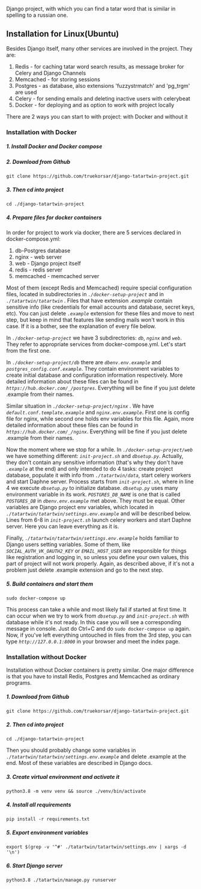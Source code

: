 Django project, with which you can find 
a tatar word that is similar in spelling to a russian one.
 

## Installation for Linux(Ubuntu)
Besides Django itself, many other services are involved in the project. They are:
1. Redis - for caching tatar word search results, as message broker for Celery and Django Channels
2. Memcached - for storing sessions
3. Postgres - as database, also extensions 'fuzzystrmatch' and 'pg_trgm' are used
4. Celery - for sending emails and deleting inactive users with celerybeat
5. Docker - for deploying and as option to work with project locally

There are 2 ways you can start to with project: with Docker and without it
### Installation with Docker 
##### 1. Install Docker and Docker compose
##### 2. Download from Github
```
git clone https://github.com/truekorsar/django-tatartwin-project.git
```
##### 3. Then cd into project
```
cd ./django-tatartwin-project
```
##### 4. Prepare files for docker containers
In order for project to work via docker, there are 5 services declared in docker-compose.yml:
1. db-Postgres database
2. nginx - web server
3. web - Django project itself
4. redis - redis server
5. memcached - memcached server

Most of them (except Redis and Memcached) require special configuration files,
located in subdirectories in _`./docker-setup-project`_ and in _`./tatartwin/tatartwin`_ .
Files that have extension _.example_  contain sensitive info
(like credentials for email accounts and database, secret keys, etc). You can just delete _`.example`_ extension for these
files and move to next step, but keep in mind that features like sending mails won't work in this case. If it is a bother, see the
explanation of every file below.

In _`./docker-setup-project`_ we have 3 subdirectories: _`db`_, _`nginx`_ and _`web`_. They refer to
appropriate services from docker-compose.yml. Let's start from the first one.

In  _`./docker-setup-project/db`_ there are _`dbenv.env.example`_ and _`postgres_config.conf.example`_. 
They contain environment variables to create initial database and configuration information respectively.
More detailed information about these files can be found in _`https://hub.docker.com/_/postgres`_.
Everything will be fine if you just delete .example from their names.  
 
Similar situation in  _`./docker-setup-project/nginx`_ . We have _`default.conf.template.example`_ and _`nginx.env.example`_. 
First one is config file for nginx, while second one holds env variables for this file. 
Again, more detailed information about these files can be found in _`https://hub.docker.com/_/nginx`_.
Everything will be fine if you just delete .example from their names.

Now the moment where we stop for a while.
In  _`./docker-setup-project/web`_  we have something different: _`init-project.sh`_ and _`dbsetup.py`_.
Actually, they don't contain any sensitive information (that's why they don't have _`.example`_ at the end) and only intended to do 4 tasks:
create project database, populate it with info from _`./tatartwin/data`_, start celery workers and start Daphne server.
Process starts from _`init-project.sh`_, where in line 4 we execute _`dbsetup.py`_ to initialize database.
_`dbsetup.py`_ uses many environment variable in its work. _`POSTGRES_DB_NAME`_ is one that is called _`POSTGRES_DB`_ in _`dbenv.env.example`_ met above.
They must be equal. Other variables are Django project env variables, which located in  _`./tatartwin/tatartwin/settings.env.example`_ and will be described below.
Lines from 6-8 in _`init-project.sh`_ launch celery workers and start Daphne server.
Here you can leave everything as it is.

Finally, _`./tatartwin/tatartwin/settings.env.example`_ holds familiar to Django users setting variables. Some of them,
like _`SOCIAL_AUTH_VK_OAUTH2_KEY`_ or _`EMAIL_HOST_USER`_ are responsible for things like registration and logging in,
so unless you define your own values, this part of project will not work properly. Again, as described above, if it's not a problem
just delete .example extension and go to the next step. 

##### 5. Build containers and start them
```
sudo docker-compose up
```
This process can take a while and most likely fail if started at first time.
It can occur when we try to work from _`dbsetup.py`_ and _`init-project.sh`_ with database while it's not ready.
In this case you will see a corresponding message in console. Just do Ctrl+C and do ```sudo docker-compose up``` again.
Now, if you've left everything untouched in files from the 3rd step, you can type _`http://127.0.0.1:8000`_ in your browser and meet the index page.  

### Installation without Docker

Installation without Docker containers is pretty similar. One major difference is that you have to install Redis, Postgres and 
Memcached as ordinary programs.
 
##### 1. Download from Github
```
git clone https://github.com/truekorsar/django-tatartwin-project.git
```

##### 2. Then cd into project
```
cd ./django-tatartwin-project
```

Then you should probably change some variables in _`./tatartwin/tatartwin/settings.env.example`_ and delete .example at the end.
Most of these variables are described in Django docs.

##### 3. Create virtual environment and activate it
```
python3.8 -m venv venv && source ./venv/bin/activate
```
##### 4. Install all requirements
```
pip install -r requirements.txt
```

##### 5. Export environment variables
```
export $(grep -v '^#' ./tatartwin/tatartwin/settings.env | xargs -d '\n')
```

##### 6. Start Django server
```
python3.8 ./tatartwin/manage.py runserver
```
